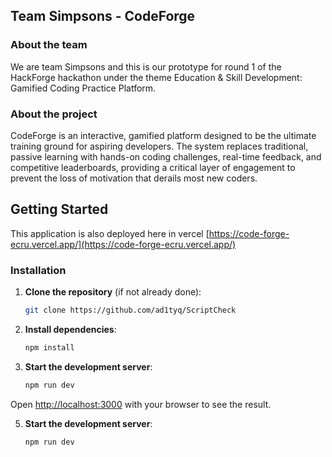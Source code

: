 ## Team Simpsons - CodeForge
### About the team

We are team Simpsons and this is our prototype for round 1 of the HackForge hackathon under the theme Education & Skill Development: Gamified Coding Practice Platform.

### About the project

CodeForge is an interactive, gamified platform designed to be the ultimate training ground for aspiring developers. The system replaces traditional, passive learning with hands-on coding challenges, real-time feedback, and competitive leaderboards, providing a critical layer of engagement to prevent the loss of motivation that derails most new coders.

## Getting Started

This application is also deployed here in vercel [https://code-forge-ecru.vercel.app/](https://code-forge-ecru.vercel.app/)

### Installation

1. **Clone the repository** (if not already done):
   ```bash
   git clone https://github.com/ad1tyq/ScriptCheck
   ```

2. **Install dependencies**:
   ```bash
   npm install
   
   ```
   
3. **Start the development server**:
   ```bash
   npm run dev
   ```

Open [http://localhost:3000](http://localhost:3000) with your browser to see the result.



5. **Start the development server**:
   ```bash
   npm run dev
   ```


